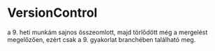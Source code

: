 # VersionControl
a 9. heti munkám sajnos összeomlott, majd törlődött még a mergelést megelőzően, ezért csak a 9. gyakorlat branchében található meg.
